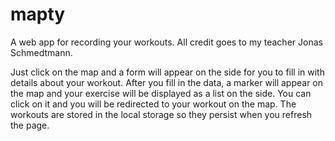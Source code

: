# mapty
A web app for recording your workouts. All credit goes to my teacher Jonas Schmedtmann.

Just click on the map and a form will appear on the side for you to fill in with details about your workout. After you fill in the data, a marker will appear on the
map and your exercise will be displayed as a list on the side. You can click on it and you will be redirected to your workout on the map. The workouts are stored in
the local storage so they persist when you refresh the page.
